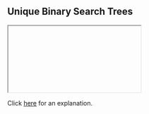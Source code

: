 ##  Unique Binary Search Trees 

<iframe></iframe>

Click [here](Explanation.md) for an explanation.

